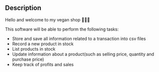 ## **Description**

Hello and welcome to my vegan shop 🥑🍏😀

This software will be able to perform the following tasks: 

*   Store and save all information related to a transaction into csv files 
*   Record a new product in stock
*   List products in stock
*   Update information about a product(such as selling price, quantity and purchase price)
*   Keep track of profits and sales

